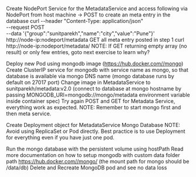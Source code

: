 Create NodePort Service for the MetadataService and access following
via NodePort from host machine
→ POST to create an meta entry in the database
curl --header "Content-Type: application/json" \
--request POST \
--data '{"group":"sunitparekh","name":"city","value":"Pune"}' \
http://node-ip:nodeport/metadata
GET all meta entry posted in step 1
curl http://node-ip:nodeport/metadata/
NOTE: If GET returning empty array (no result) or only few entries, goto next
exercise to learn why?




Deploy new Pod using mongodb image (https://hub.docker.com//mongo)
Create ClusterIP service for mongodb with service name as mongo, so that
database is available via mongo DNS name (mongo database runs by default
on 27017 port)
Change image in MetadataService to sunitparekh/metadata:v2.0
(connect to database at mongo hostname by passing
MONGODB_URI=mongodb://mongo/metadata
environment variable inside
container spec)
Try again POST and GET for Metadata Service, everything work as expected.
NOTE: Remember to start mongo first and then meta service.



Create Deployment object for
MetadataService
Mongo Database
NOTE: Avoid using ReplicaSet or Pod directly. Best practice is to use
Deployment for everything even if you have just one pod.


Run the mongo database with the persistent volume using hostPath
Read more documentation on how to setup mongodb with custom data
folder path https://hub.docker.com//mongo/ (the mount path for
mongo should be /data/db)
Delete and Recreate MongoDB pod and see no data loss

